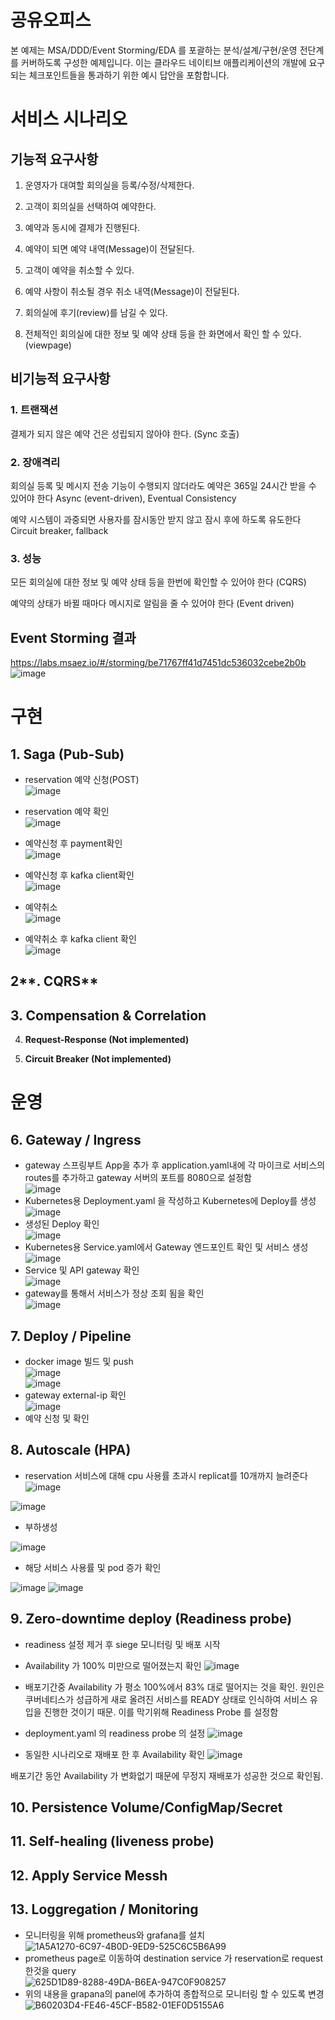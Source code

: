 # 공유오피스

본 예제는 MSA/DDD/Event Storming/EDA 를 포괄하는 분석/설계/구현/운영 전단계를 커버하도록 구성한 예제입니다. 이는 클라우드 네이티브 애플리케이션의 개발에 요구되는 체크포인트들을 통과하기 위한 예시 답안을 포함합니다.

# 서비스 시나리오

## 기능적 요구사항

1. 운영자가 대여할 회의실을 등록/수정/삭제한다.

2. 고객이 회의실을 선택하여 예약한다.

3. 예약과 동시에 결제가 진행된다.

4. 예약이 되면 예약 내역(Message)이 전달된다.

5. 고객이 예약을 취소할 수 있다.

6. 예약 사항이 취소될 경우 취소 내역(Message)이 전달된다.

7. 회의실에 후기(review)를 남길 수 있다.

8. 전체적인 회의실에 대한 정보 및 예약 상태 등을 한 화면에서 확인 할 수 있다.(viewpage)

## 비기능적 요구사항

### 1. 트랜잭션

결제가 되지 않은 예약 건은 성립되지 않아야 한다. (Sync 호출)

### 2. 장애격리

회의실 등록 및 메시지 전송 기능이 수행되지 않더라도 예약은 365일 24시간 받을 수 있어야 한다 Async (event-driven), Eventual Consistency

예약 시스템이 과중되면 사용자를 잠시동안 받지 않고 잠시 후에 하도록 유도한다 Circuit breaker, fallback

### 3. 성능

모든 회의실에 대한 정보 및 예약 상태 등을 한번에 확인할 수 있어야 한다 (CQRS)

예약의 상태가 바뀔 때마다 메시지로 알림을 줄 수 있어야 한다 (Event driven)

## Event Storming 결과
https://labs.msaez.io/#/storming/be71767ff41d7451dc536032cebe2b0b
![image](https://user-images.githubusercontent.com/110404800/217167811-8b93f630-db6e-455c-81cc-e66fd1de6c4a.png)


# 구현

## **1. Saga (Pub-Sub)**
- reservation 예약 신청(POST)   
  ![image](https://user-images.githubusercontent.com/110404800/217293251-6c8f76f0-abad-4bc1-afab-e452c220ab0e.png)  
  
- reservation 예약 확인  
  ![image](https://user-images.githubusercontent.com/110404800/217293405-1cdd503f-e79b-4df3-b31c-fb989a14d3d7.png)  
  
- 예약신청 후 payment확인  
  ![image](https://user-images.githubusercontent.com/110404800/217293812-045b3c6e-8b4a-44c6-a5ec-31a23581052e.png)  

- 예약신청 후 kafka client확인  
  ![image](https://user-images.githubusercontent.com/110404800/217183342-00a6f199-7896-4ad1-a41a-076d1fa1fb1b.png)  

- 예약취소  
  ![image](https://user-images.githubusercontent.com/110404800/217183913-39a7323c-d762-49bc-b738-dbf3289a348e.png)  

- 예약취소 후 kafka client 확인  
  ![image](https://user-images.githubusercontent.com/110404800/217183960-05e8cef5-4d05-4e60-82b7-53f3b60a63d1.png)  


## 2**. CQRS**

## 3. **Compensation & Correlation**

4. **Request-Response (Not implemented)**

5. **Circuit Breaker (Not implemented)**

  
  
# 운영


## 6. **Gateway / Ingress**
- gateway 스프링부트 App을 추가 후 application.yaml내에 각 마이크로 서비스의 routes를 추가하고 gateway 서버의 포트를 8080으로 설정함  
  ![image](https://user-images.githubusercontent.com/110404800/217177210-e416b6e4-d290-41bf-9adc-479cbeaf4e3f.png)
- Kubernetes용 Deployment.yaml 을 작성하고 Kubernetes에 Deploy를 생성  
  ![image](https://user-images.githubusercontent.com/110404800/217177485-396da718-ab7c-40c6-8533-975126ee9122.png)
- 생성된 Deploy 확인  
  ![image](https://user-images.githubusercontent.com/110404800/217402550-57caea70-5e93-4cbf-a771-a2180fe719d5.png)  
- Kubernetes용 Service.yaml에서 Gateway 엔드포인트 확인 및 서비스 생성  
  ![image](https://user-images.githubusercontent.com/110404800/217284942-36a5db28-47b5-482e-bb88-2e0ffe2f49ad.png)
- Service 및 API gateway 확인  
  ![image](https://user-images.githubusercontent.com/110404800/217407469-67899586-6d73-48d4-8827-1570ebae5c1e.png)  
- gateway를 통해서 서비스가 정상 조회 됨을 확인  
  ![image](https://user-images.githubusercontent.com/110404800/217407598-1d5c5bff-b9a1-4d95-9377-e50da12449bc.png)  
  
  
## 7. **Deploy / Pipeline**  
- docker image 빌드 및 push  
  ![image](https://user-images.githubusercontent.com/110404800/217187118-1d2ca7c5-2e12-4740-b3f4-8defac86f7a7.png)  
  ![image](https://user-images.githubusercontent.com/110404800/217408607-f4baa1e9-c67b-4e89-8d0c-386209baf89b.png)  
- gateway external-ip 확인  
  ![image](https://user-images.githubusercontent.com/110404800/217412112-dc790de6-54fb-4d90-b165-e810dd73cdbd.png)  
- 예약 신청 및 확인  
  
  
  

## 8. **Autoscale (HPA)**
- reservation 서비스에 대해 cpu 사용률 초과시 replicat를 10개까지 늘려준다
![image](https://user-images.githubusercontent.com/119907065/217411470-c2cee327-c233-49d0-a771-dcc80e86f211.png)

![image](https://user-images.githubusercontent.com/119907065/217411863-b489ddc3-eb8e-4569-a020-082528b3cc42.png)

- 부하생성

![image](https://user-images.githubusercontent.com/119907065/217412080-da0d68c2-cae7-4b62-8d66-94ffb0512317.png)

- 해당 서비스 사용률 및 pod 증가 확인

![image](https://user-images.githubusercontent.com/119907065/217412187-b1bdf0bd-6362-4439-971d-45ac868faaf7.png)
![image](https://user-images.githubusercontent.com/119907065/217412249-cc7d5d2b-75b3-4fb7-a0be-05c3bae7009d.png)


## 9. **Zero-downtime deploy (Readiness probe)**
- readiness 설정 제거 후 siege 모니터링 및 배포 시작
- Availability 가 100% 미만으로 떨어졌는지 확인
![image](https://user-images.githubusercontent.com/119907065/217418607-3f50a345-2fbc-4b72-984e-ce59ed4d904b.png)

- 배포기간중 Availability 가 평소 100%에서 83% 대로 떨어지는 것을 확인. 원인은 쿠버네티스가 성급하게 새로 올려진 서비스를 READY 상태로 인식하여 서비스 유입을 진행한 것이기 때문. 이를 막기위해 Readiness Probe 를 설정함

- deployment.yaml 의 readiness probe 의 설정
![image](https://user-images.githubusercontent.com/119907065/217418801-505254c7-11f2-4ee3-a921-b1b6282c3fef.png)

- 동일한 시나리오로 재배포 한 후 Availability 확인
![image](https://user-images.githubusercontent.com/119907065/217419386-a2b61461-4714-48bc-a74f-8105a8385fdc.png)

배포기간 동안 Availability 가 변화없기 때문에 무정지 재배포가 성공한 것으로 확인됨.

## 10. **Persistence Volume/ConfigMap/Secret**

## 11. **Self-healing (liveness probe)**

## 12. **Apply Service Messh**

## 13. **Loggregation / Monitoring**
- 모니터링을 위해 prometheus와 grafana를 설치  
  ![1A5A1270-6C97-4B0D-9ED9-525C6C5B6A99](https://user-images.githubusercontent.com/110404800/217410342-6c299363-00f7-4d18-98c4-aa5fe503b3cc.png)  
- prometheus page로 이동하여 destination service 가 reservation로 request 한것을 query  
  ![625D1D89-8288-49DA-B6EA-947C0F908257](https://user-images.githubusercontent.com/110404800/217410403-43d619e5-0748-437f-a84e-6fd00d559b13.png)  
- 위의 내용을 grapana의 panel에 추가하여 종합적으로 모니터링 할 수 있도록 변경  
  ![B60203D4-FE46-45CF-B582-01EF0D5155A6](https://user-images.githubusercontent.com/110404800/217410467-c543e9fb-05dd-478c-83ce-9b438ba45f4a.png)  
